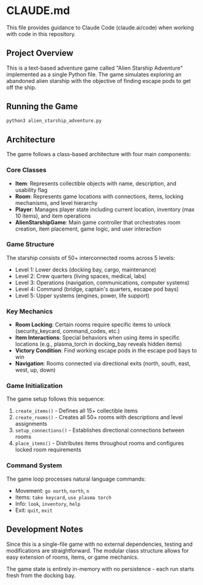 # CLAUDE.md

This file provides guidance to Claude Code (claude.ai/code) when working with code in this repository.

## Project Overview

This is a text-based adventure game called "Alien Starship Adventure" implemented as a single Python file. The game simulates exploring an abandoned alien starship with the objective of finding escape pods to get off the ship.

## Running the Game

```bash
python3 alien_starship_adventure.py
```

## Architecture

The game follows a class-based architecture with four main components:

### Core Classes

- **Item**: Represents collectible objects with name, description, and usability flag
- **Room**: Represents game locations with connections, items, locking mechanisms, and level hierarchy  
- **Player**: Manages player state including current location, inventory (max 10 items), and item operations
- **AlienStarshipGame**: Main game controller that orchestrates room creation, item placement, game logic, and user interaction

### Game Structure

The starship consists of 50+ interconnected rooms across 5 levels:
- Level 1: Lower decks (docking bay, cargo, maintenance)
- Level 2: Crew quarters (living spaces, medical, labs)  
- Level 3: Operations (navigation, communications, computer systems)
- Level 4: Command (bridge, captain's quarters, escape pod bays)
- Level 5: Upper systems (engines, power, life support)

### Key Mechanics

- **Room Locking**: Certain rooms require specific items to unlock (security_keycard, command_codes, etc.)
- **Item Interactions**: Special behaviors when using items in specific locations (e.g., plasma_torch in docking_bay reveals hidden items)
- **Victory Condition**: Find working escape pods in the escape pod bays to win
- **Navigation**: Rooms connected via directional exits (north, south, east, west, up, down)

### Game Initialization

The game setup follows this sequence:
1. `create_items()` - Defines all 15+ collectible items
2. `create_rooms()` - Creates all 50+ rooms with descriptions and level assignments  
3. `setup_connections()` - Establishes directional connections between rooms
4. `place_items()` - Distributes items throughout rooms and configures locked room requirements

### Command System

The game loop processes natural language commands:
- Movement: `go north`, `north`, `n`
- Items: `take keycard`, `use plasma torch`  
- Info: `look`, `inventory`, `help`
- Exit: `quit`, `exit`

## Development Notes

Since this is a single-file game with no external dependencies, testing and modifications are straightforward. The modular class structure allows for easy extension of rooms, items, or game mechanics.

The game state is entirely in-memory with no persistence - each run starts fresh from the docking bay.